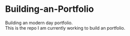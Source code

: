 # Building-an-Portfolio
Building an modern day portfolio.
<br>
This is the repo I am currently working to build an portfolio.
